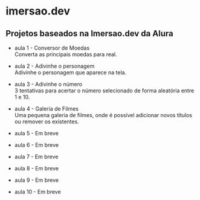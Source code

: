 # imersao.dev

## **Projetos baseados na Imersao.dev da Alura**

* aula 1 - Conversor de Moedas  
Converta as principais moedas para real.  

* aula 2 - Adivinhe o personagem  
Adivinhe o personagem que aparece na tela.  

* aula 3 - Adivinhe o número  
3 tentativas para acertar o número selecionado de forma aleatória entre 1 e 10.  

* aula 4 - Galeria de Filmes  
Uma pequena galeria de filmes, onde é possível adicionar novos títulos ou remover os existentes. 

* aula 5 - Em breve
* aula 6 - Em breve
* aula 7 - Em breve
* aula 8 - Em breve
* aula 9 - Em breve
* aula 10 - Em breve
